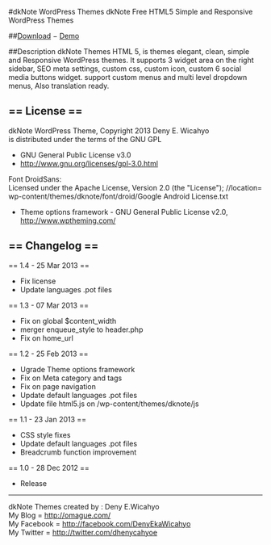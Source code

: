 #dkNote WordPress Themes
dkNote Free HTML5 Simple and Responsive WordPress Themes

##[Download](http://wordpress.org/extend/themes/dknote) &minus; [Demo](http://wp-themes.com/dknote/)

##Description
dkNote Themes HTML 5, is themes elegant, clean, simple and Responsive WordPress themes. It supports 3 widget area on the right sidebar, SEO meta settings, custom css, custom icon, custom 6 social media buttons widget. support custom menus and multi level dropdown menus, Also translation ready.


== License ==
---------------
dkNote WordPress Theme, Copyright 2013 Deny E. Wicahyo<br>
is distributed under the terms of the GNU GPL

* GNU General Public License v3.0
* http://www.gnu.org/licenses/gpl-3.0.html

Font DroidSans:<br>
Licensed under the Apache License, Version 2.0 (the "License");
//location= wp-content/themes/dknote/font/droid/Google Android License.txt

* Theme options framework - GNU General Public License v2.0, http://www.wptheming.com/


== Changelog ==
---------------
    
== 1.4 - 25 Mar 2013 ==

* Fix license
* Update languages .pot files

== 1.3 - 07 Mar 2013 ==

* Fix on global $content_width
* merger enqueue_style to header.php
* Fix on home_url

== 1.2 - 25 Feb 2013 ==

* Ugrade Theme options framework
* Fix on Meta category and tags
* Fix on page navigation
* Update default languages .pot files
* Update file html5.js on /wp-content/themes/dknote/js

== 1.1 - 23 Jan 2013 ==

* CSS style fixes
* Update default languages .pot files 
* Breadcrumb function improvement

== 1.0 - 28 Dec 2012 ==

* Release


---
dkNote Themes created by : Deny E.Wicahyo<br>
My Blog      = http://omague.com/<br>
My Facebook  = http://facebook.com/DenyEkaWicahyo<br>
My Twitter   = http://twitter.com/dhenycahyoe<br>